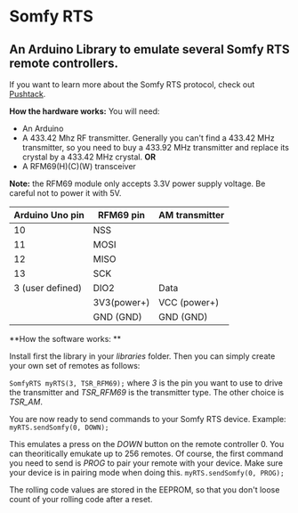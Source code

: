 # Somfy RTS

## An Arduino Library to emulate several Somfy RTS remote controllers.

If you want to learn more about the Somfy RTS protocol, check out [Pushtack](https://pushstack.wordpress.com/somfy-rts-protocol/).

**How the hardware works:** You will need:
- An Arduino
- A 433.42 Mhz RF transmitter. Generally you can't find a 433.42 MHz transmitter, so you need to buy a 433.92 MHz transmitter and replace its crystal by a 433.42 MHz crystal.
  **OR**
- A RFM69(H)(C)(W) transceiver 

**Note:** the RFM69 module only accepts 3.3V power supply voltage. Be careful not to power it with 5V.

Arduino Uno pin              | RFM69 pin   | AM transmitter
---------------------------- | ---------   | -------------
10                           | NSS         | 
11                           | MOSI        | 
12                           | MISO        |              
13                           | SCK         |     
3 (user defined)             | DIO2        | Data
                             | 3V3(power+) | VCC (power+)
                             | GND (GND)   | GND (GND)

**How the software works: ** 

Install first the library in your *libraries* folder.
Then you can simply create your own set of remotes as follows:

`SomfyRTS myRTS(3, TSR_RFM69);`
where *3* is the pin you want to use to drive the transmitter and *TSR_RFM69* is the transmitter type. The other choice is *TSR_AM*.

You are now ready to send commands to your Somfy RTS device. Example:
`myRTS.sendSomfy(0, DOWN);`
 
This emulates a press on the *DOWN* button on the remote controller 0. You can theoritically emukate up to 256 remotes.
Of course, the first command you need to send is *PROG* to pair your remote with your device. Make sure your device is in pairing mode when doing this.
`myRTS.sendSomfy(0, PROG);`

The rolling code values are stored in the EEPROM, so that you don't loose count of your rolling code after a reset.






